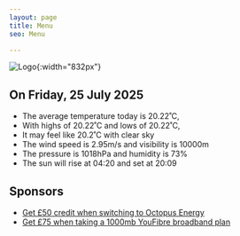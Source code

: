 ```yaml
---
layout: page
title: Menu
seo: Menu

---
```


![Logo](/images/logo.jpg){:width="832px"}

<!-- weather_marker starts -->
## On Friday, 25 July 2025

- The average temperature today is 20.22˚C,
- With highs of 20.22˚C and lows of 20.22˚C,
- It may feel like 20.2˚C with clear sky
- The wind speed is 2.95m/s and visibility is 10000m
- The pressure is 1018hPa and humidity is 73%
- The sun will rise at 04:20 and set at 20:09

<!-- weather_marker ends -->

## Sponsors

- [Get £50 credit when switching to Octopus Energy](https://bit.ly/3oD1nnS)
- [Get £75 when taking a 1000mb YouFibre broadband plan](https://aklam.io/91zWhU?)
